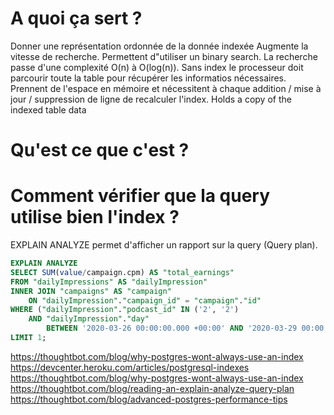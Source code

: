 # A quoi ça sert ?
Donner une représentation ordonnée de la donnée indexée
Augmente la vitesse de recherche. Permettent d"utiliser un binary search. La recherche passe d'une complexité O(n) à O(log(n)).
Sans index le processeur doit parcourir toute la table pour récupérer les informatios nécessaires.
Prennent de l'espace en mémoire et nécessitent à chaque addition / mise à jour / suppression de ligne de recalculer l'index.
Holds a copy of the indexed table data
# Qu'est ce que c'est ?
# Comment vérifier que la query utilise bien l'index ?
EXPLAIN ANALYZE permet d'afficher un rapport sur la query (Query plan).
```SQL
EXPLAIN ANALYZE 
SELECT SUM(value/campaign.cpm) AS "total_earnings" 
FROM "dailyImpressions" AS "dailyImpression" 
INNER JOIN "campaigns" AS "campaign" 
    ON "dailyImpression"."campaign_id" = "campaign"."id" 
WHERE ("dailyImpression"."podcast_id" IN ('2', '2') 
    AND "dailyImpression"."day" 
        BETWEEN '2020-03-26 00:00:00.000 +00:00' AND '2020-03-29 00:00:00.000 +00:00') 
LIMIT 1;
```

https://thoughtbot.com/blog/why-postgres-wont-always-use-an-index
https://devcenter.heroku.com/articles/postgresql-indexes
https://thoughtbot.com/blog/why-postgres-wont-always-use-an-index
https://thoughtbot.com/blog/reading-an-explain-analyze-query-plan
https://thoughtbot.com/blog/advanced-postgres-performance-tips
